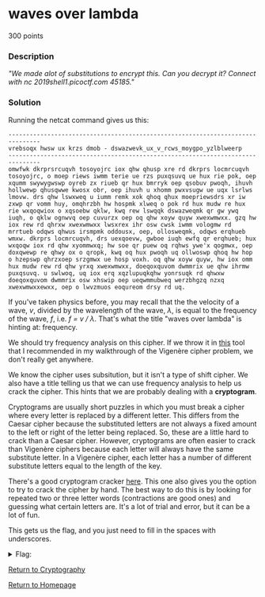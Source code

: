 # waves over lambda
300 points

### Description
*"We made alot of substitutions to encrypt this. Can you decrypt it? Connect with nc 2019shell1.picoctf.com 45185."*

### Solution
Running the netcat command gives us this:
```
-------------------------------------------------------------------------------
vrebsoqx hwsw ux krzs dmob - dswazwevk_ux_v_rcws_moygpo_yzlblweerp
-------------------------------------------------------------------------------
omwfwk dkrprsrcuqvh tosoyojrc iox qhw qhusp xre rd dkrprs locmrcuqvh tosoyojrc, o moep riews iwmm terie ue rzs puxqsuvq ue hux rie pok, oep xqumm swywygwswp oyreb zx riueb qr hux bmrryk oep qsobuv pwoqh, ihuvh hollwewp qhusqwwe kwosx obr, oep ihuvh u xhomm pwxvsugw ue uqx lsrlws lmovw. drs qhw lswxweq u iumm remk xok qhoq qhux moepriewsdrs xr iw zxwp qr vomm huy, omqhrzbh hw hospmk xlweq o pok rd hux mudw re hux rie wxqoqwiox o xqsoebw qklw, kwq rew lswqqk dswazweqmk qr gw ywq iuqh, o qklw ognwvq oep cuvurzx oep oq qhw xoyw quyw xwexwmwxx. gzq hw iox rew rd qhrxw xwexwmwxx lwsxrex ihr osw cwsk iwmm vologmw rd mrrtueb odqws qhwus irsmpmk oddousx, oep, ollosweqmk, odqws erqhueb wmxw. dkrprs locmrcuqvh, drs uexqoevw, gwboe iuqh ewfq qr erqhueb; hux wxqoqw iox rd qhw xyommwxq; hw soe qr puew oq rqhws ywe'x qogmwx, oep doxqwewp re qhwy ox o qropk, kwq oq hux pwoqh uq ollwoswp qhoq hw hop o hzepswp qhrzxoep srzgmwx ue hosp voxh. oq qhw xoyw quyw, hw iox omm hux mudw rew rd qhw yrxq xwexwmwxx, doeqoxquvom dwmmrix ue qhw ihrmw puxqsuvq. u swlwoq, uq iox erq xqzlupuqkqhw yonrsuqk rd qhwxw doeqoxquvom dwmmrix osw xhswip oep ueqwmmubweq werzbhgzq nzxq xwexwmwxxewxx, oep o lwvzmuos eoqureom drsy rd uq.
```

If you've taken physics before, you may recall that the the velocity of a wave, *v*, divided by the wavelength of the wave, *λ*, is equal to the frequency of the wave, *f*, 
i.e. *f = v / λ*. That's what the title "waves over lambda" is hinting at: frequency.

We should try frequency analysis on this cipher. If we throw it in [this](https://simonsingh.net/The_Black_Chamber/vigenere_cracking_tool.html) tool that I recommended in my
walkthrough of the Vigenère cipher problem, we don't really get anywhere. 

We know the cipher uses subsitution, but it isn't a type of shift cipher. We also have a title telling us that we can use frequency analysis to help us crack the cipher. This 
hints that we are probably dealing with a **cryptogram**. 

Cryptograms are usually short puzzles in which you must break a cipher where every letter is replaced by a different letter. This differs from the Caesar cipher because the 
substituted letters are not always a fixed amount to the left or right of the letter being replaced. So, these are a little hard to crack than a Caesar cipher. However, cryptograms are often easier to crack than Vigenère ciphers because each letter will always have the same substitute letter. In a Vigenère cipher, each letter has a number of different substitute letters equal to the length of the key. 

There's a good cryptogram cracker [here](https://www.boxentriq.com/code-breaking/cryptogram). This one also gives you the option to try to crack the cipher by hand. The best way
to do this is by looking for repeated two or three letter words (contractions are good ones) and guessing what certain letters are. It's a lot of trial and error, but it can be 
a lot of fun.

This gets us the flag, and you just need to fill in the spaces with underscores.
<details>
  <summary>Flag:</summary>
  picoCTF{frequency_is_c_over_lambda_mupgpennod}
</details>

[Return to Cryptography](https://github.com/sdvickers98/picoCTF-2019-Walkthrough/blob/master/cryptography/%230%20-%20Cryptography%20Home%20Page.md)

[Return to Homepage](https://github.com/sdvickers98/picoCTF-2019-Walkthrough)
